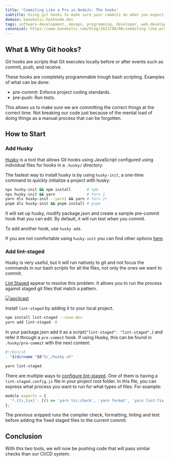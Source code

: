 ```yaml
---
title: 'Commiting Like a Pro in NodeJs: The hooks'
subtitle: Using git hooks to make sure your commits do what you expect
domain: kanekotic.hashnode.dev
tags: software-development, devops, programming, developer, web-development
canonical: https://www.kanekotic.com/blog/2022/08/08/commiting-like-pro-part-1
---
```

## What & Why Git hooks?

Git hooks are scripts that Git executes locally before or after events such as commit, push, and receive.

These hooks are completely programmable trough bash scripting. Examples of what can be done:

* pre-commit: Enforce project coding standards.
* pre-push: Run tests.

This allows us to make sure we are committing the correct things at the correct time. Not breaking our code just because of the mental load of doing things as a manual process that can be forgotten.

## How to Start

### Add Husky

[Husky](https://typicode.github.io/husky/#/) is a tool that allows Git hooks using JavaScript configured using individual files for hooks in a `.husky/` directory.

The fastest way to install husky is by using `husky-init`, a one-time command to quickly initialize a project with husky:

```sh
npx husky-init && npm install       # npm
npx husky-init && yarn              # Yarn 1
yarn dlx husky-init --yarn2 && yarn # Yarn 2+
pnpm dlx husky-init && pnpm install # pnpm
```

It will set up husky, modify package.json and create a sample pre-commit hook that you can edit. By default, it will run test when you commit.

To add another hook, use `husky add`.

If you are not comfortable using  `husky-init` you can find other options [here](https://typicode.github.io/husky/#/?id=manual).

### Add lint-staged

Husky is very useful, but it will run natively to git and not focus the commands in our bash scripts for all the files, not only the ones we want to commit.

[Lint Staged](https://github.com/okonet/lint-staged) appear to resolve this problem. It allows you to run the process against staged git files that match a pattern.

[![asciicast](https://asciinema.org/a/199934.svg)](https://asciinema.org/a/199934)

Install `lint-staged` by adding it to your local project.

```sh
npm install lint-staged --save-dev
yarn add lint-staged -D 
```

In your package.json add it as a script(`"lint-staged": "lint-staged",`) and refer it through a `pre-commit` hook. If using Husky, this can be found in `.husky/pre-commit` with the next content:

```sh
#!/bin/sh
. "$(dirname "$0")/_/husky.sh"

yarn lint-staged
```

There are multiple ways to [configure lint-staged](https://github.com/okonet/lint-staged#configuration). One of them is having a `lint-staged.config.js` file in your project root folder. In this file, you can express what process you want to run for what types of files. For example:

```js
module.exports = {
  '*.{ts,tsx}': [() => 'yarn tsc:check', 'yarn format', 'yarn lint:fix', 'yarn test', 'git add .'],
};
```

The previous snipped runs the compiler check, formatting, linting and test before adding the fixed staged files to the current commit.

## Conclusion

With this two tools, we will now be pushing code that will pass similar checks than our CI/CD system.